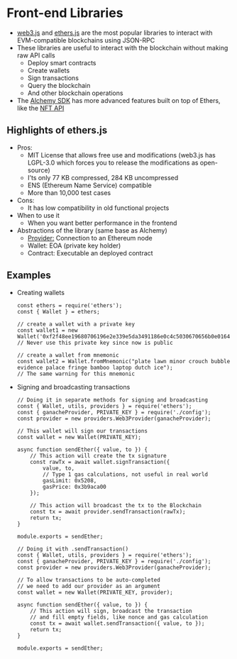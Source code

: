 # Front-end Libraries

-   [web3.js](https://web3js.readthedocs.io/en/v1.8.1/) and [ethers.js](https://docs.ethers.org/v5/) are the most popular libraries to interact with EVM-compatible blockchains using JSON-RPC
-   These libraries are useful to interact with the blockchain without making raw API calls
    -   Deploy smart contracts
    -   Create wallets
    -   Sign transactions
    -   Query the blockchain
    -   And other blockchain operations
-   The [Alchemy SDK](https://docs.alchemy.com/reference/alchemy-sdk-quickstart) has more advanced features built on top of Ethers, like the [NFT API](https://docs.alchemy.com/reference/nft-api-faq)

## Highlights of ethers.js

-   Pros:
    -   MIT License that allows free use and modifications (web3.js has LGPL-3.0 which forces you to release the modifications as open-source)
    -   I’ts only 77 KB compressed, 284 KB uncompressed
    -   ENS (Ethereum Name Service) compatible
    -   More than 10,000 test cases
-   Cons:
    -   It has low compatibility in old functional projects
-   When to use it
    -   When you want better performance in the frontend
-   Abstractions of the library (same base as Alchemy)
    -   [Provider:](https://docs.ethers.org/v5/api/providers/) Connection to an Ethereum node
    -   Wallet: EOA (private key holder)
    -   Contract: Executable an deployed contract

## Examples

-   Creating wallets

    ```JS
    const ethers = require('ethers');
    const { Wallet } = ethers;

    // create a wallet with a private key
    const wallet1 = new Wallet('0xf2f48ee19680706196e2e339e5da3491186e0c4c5030670656b0e0164837257d');
    // Never use this private key since now is public

    // create a wallet from mnemonic
    const wallet2 = Wallet.fromMnemonic("plate lawn minor crouch bubble evidence palace fringe bamboo laptop dutch ice");
    // The same warning for this mnemonic
    ```

-   Signing and broadcasting transactions

    ```JS
    // Doing it in separate methods for signing and broadcasting
    const { Wallet, utils, providers } = require('ethers');
    const { ganacheProvider, PRIVATE_KEY } = require('./config');
    const provider = new providers.Web3Provider(ganacheProvider);

    // This wallet will sign our transactions
    const wallet = new Wallet(PRIVATE_KEY);

    async function sendEther({ value, to }) {
        // This action will create the tx signature
        const rawTx = await wallet.signTransaction({
            value, to,
            // Type 1 gas calculations, not useful in real world
            gasLimit: 0x5208,
            gasPrice: 0x3b9aca00
        });

        // This action will broadcast the tx to the Blockchain
        const tx = await provider.sendTransaction(rawTx);
        return tx;
    }

    module.exports = sendEther;
    ```

    ```JS
    // Doing it with .sendTransaction()
    const { Wallet, utils, providers } = require('ethers');
    const { ganacheProvider, PRIVATE_KEY } = require('./config');
    const provider = new providers.Web3Provider(ganacheProvider);

    // To allow transactions to be auto-completed
    // we need to add our provider as an argument
    const wallet = new Wallet(PRIVATE_KEY, provider);

    async function sendEther({ value, to }) {
        // This action will sign, broadcast the transaction
        // and fill empty fields, like nonce and gas calculation
        const tx = await wallet.sendTransaction({ value, to });
        return tx;
    }

    module.exports = sendEther;
    ```
